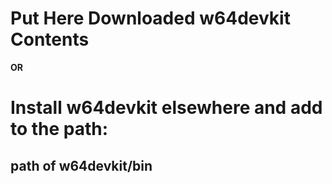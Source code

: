 # Put Here Downloaded w64devkit Contents

**OR**

# Install w64devkit elsewhere and add to the path:
## path of w64devkit/bin
